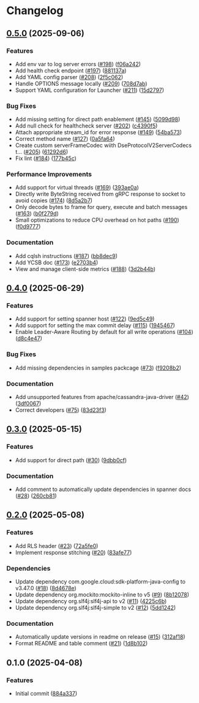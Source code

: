 # Changelog

## [0.5.0](https://github.com/googleapis/java-spanner-cassandra/compare/v0.4.0...v0.5.0) (2025-09-06)


### Features

* Add env var to log server errors ([#198](https://github.com/googleapis/java-spanner-cassandra/issues/198)) ([f06a242](https://github.com/googleapis/java-spanner-cassandra/commit/f06a24242675843e56aad1cc0ec43f3d6318309b))
* Add health check endpoint ([#197](https://github.com/googleapis/java-spanner-cassandra/issues/197)) ([881137a](https://github.com/googleapis/java-spanner-cassandra/commit/881137a06aedeef3321bb75bd8b770374379de67))
* Add YAML config parser ([#208](https://github.com/googleapis/java-spanner-cassandra/issues/208)) ([2f5c062](https://github.com/googleapis/java-spanner-cassandra/commit/2f5c062e3f59477ac700355e52c8027c9020b42a))
* Handle OPTIONS message locally ([#209](https://github.com/googleapis/java-spanner-cassandra/issues/209)) ([708d7ab](https://github.com/googleapis/java-spanner-cassandra/commit/708d7ab6a348e5c19c60f6175bff18b550912f9f))
* Support YAML configuration for Launcher ([#211](https://github.com/googleapis/java-spanner-cassandra/issues/211)) ([15d2797](https://github.com/googleapis/java-spanner-cassandra/commit/15d2797570e7de3725cd3e30eea899c5401d30c6))


### Bug Fixes

* Add missing setting for direct path enablement ([#145](https://github.com/googleapis/java-spanner-cassandra/issues/145)) ([5099d98](https://github.com/googleapis/java-spanner-cassandra/commit/5099d9893dbe160de15e09d35cc95be2839ecc71))
* Add null check for healthcheck server ([#202](https://github.com/googleapis/java-spanner-cassandra/issues/202)) ([c4390f5](https://github.com/googleapis/java-spanner-cassandra/commit/c4390f5a15034bfe35bc14d7ae7a4a363c8fd231))
* Attach appropriate stream_id for error response ([#149](https://github.com/googleapis/java-spanner-cassandra/issues/149)) ([54ba573](https://github.com/googleapis/java-spanner-cassandra/commit/54ba57305d659d52f007e0ce602ca9a5a3031ebc))
* Correct method name ([#127](https://github.com/googleapis/java-spanner-cassandra/issues/127)) ([0a5fa64](https://github.com/googleapis/java-spanner-cassandra/commit/0a5fa64f9b172db49c126bce33246dee38df848c))
* Create custom serverFrameCodec wiith DseProtocolV2ServerCodecs t… ([#205](https://github.com/googleapis/java-spanner-cassandra/issues/205)) ([61292d6](https://github.com/googleapis/java-spanner-cassandra/commit/61292d65a2941c3ac69bc18c6d926cf20869067f))
* Fix lint ([#184](https://github.com/googleapis/java-spanner-cassandra/issues/184)) ([177b45c](https://github.com/googleapis/java-spanner-cassandra/commit/177b45cc9c6239c4592925e6c334e72502c304e0))


### Performance Improvements

* Add support for virtual threads ([#169](https://github.com/googleapis/java-spanner-cassandra/issues/169)) ([393ae0a](https://github.com/googleapis/java-spanner-cassandra/commit/393ae0a1a80c4790cddc1be6d265f4fd95960da6))
* Directly write ByteString received from gRPC response to socket to avoid copies ([#174](https://github.com/googleapis/java-spanner-cassandra/issues/174)) ([8d5a2b7](https://github.com/googleapis/java-spanner-cassandra/commit/8d5a2b7f14b8f6c27dbfc53fecab25644f7857be))
* Only decode bytes to frame for query, execute and batch messages ([#163](https://github.com/googleapis/java-spanner-cassandra/issues/163)) ([b0f279d](https://github.com/googleapis/java-spanner-cassandra/commit/b0f279d9b89c86e29210ff192b3ef85be9f0feba))
* Small optimizations to reduce CPU overhead on hot paths ([#190](https://github.com/googleapis/java-spanner-cassandra/issues/190)) ([f0d9777](https://github.com/googleapis/java-spanner-cassandra/commit/f0d9777426241fbc35e2051432e41bdeb8ab786b))


### Documentation

* Add cqlsh instructions ([#187](https://github.com/googleapis/java-spanner-cassandra/issues/187)) ([bb8dec9](https://github.com/googleapis/java-spanner-cassandra/commit/bb8dec9ab3c95f7e793b82a82f94521732ef4995))
* Add YCSB doc ([#173](https://github.com/googleapis/java-spanner-cassandra/issues/173)) ([e2703b4](https://github.com/googleapis/java-spanner-cassandra/commit/e2703b47f7ec22c7e1c6fe5003496f633210bf5f))
* View and manage client-side metrics ([#188](https://github.com/googleapis/java-spanner-cassandra/issues/188)) ([3d2b44b](https://github.com/googleapis/java-spanner-cassandra/commit/3d2b44b666f530fd9fdfbd1e3cc4aacad3811d40))

## [0.4.0](https://github.com/googleapis/java-spanner-cassandra/compare/v0.3.0...v0.4.0) (2025-06-29)


### Features

* Add support for setting spanner host ([#122](https://github.com/googleapis/java-spanner-cassandra/issues/122)) ([9ed5c49](https://github.com/googleapis/java-spanner-cassandra/commit/9ed5c49d7d1c4706aabae1b3ca52da201264c1bf))
* Add support for setting the max commit delay ([#115](https://github.com/googleapis/java-spanner-cassandra/issues/115)) ([1945467](https://github.com/googleapis/java-spanner-cassandra/commit/19454675d3dff0445a0a3be24feed20559337a34))
* Enable Leader-Aware Routing by default for all write operations ([#104](https://github.com/googleapis/java-spanner-cassandra/issues/104)) ([d8c4e47](https://github.com/googleapis/java-spanner-cassandra/commit/d8c4e47cac549e83e23e1b42326d654225f1cfb9))


### Bug Fixes

* Add missing dependencies in samples packcage ([#73](https://github.com/googleapis/java-spanner-cassandra/issues/73)) ([f9208b2](https://github.com/googleapis/java-spanner-cassandra/commit/f9208b23ead09cb188d8cf53634b417653725e06))


### Documentation

* Add unsupported features from apache/cassandra-java-driver ([#42](https://github.com/googleapis/java-spanner-cassandra/issues/42)) ([3df0067](https://github.com/googleapis/java-spanner-cassandra/commit/3df00673d3303453d56da99c24f5eb36eae59155))
* Correct developers ([#75](https://github.com/googleapis/java-spanner-cassandra/issues/75)) ([83d23f3](https://github.com/googleapis/java-spanner-cassandra/commit/83d23f3f78a9fc8b74f5061007afc15d1542ede1))

## [0.3.0](https://github.com/googleapis/java-spanner-cassandra/compare/v0.2.0...v0.3.0) (2025-05-15)


### Features

* Add support for direct path ([#30](https://github.com/googleapis/java-spanner-cassandra/issues/30)) ([9dbb0cf](https://github.com/googleapis/java-spanner-cassandra/commit/9dbb0cfa005f7126488a837608cda1250eefff23))


### Documentation

* Add comment to automatically update dependencies in spanner docs ([#28](https://github.com/googleapis/java-spanner-cassandra/issues/28)) ([260cb81](https://github.com/googleapis/java-spanner-cassandra/commit/260cb81bbc297cedb4681b7f8838515ed6c01c61))

## [0.2.0](https://github.com/googleapis/java-spanner-cassandra/compare/v0.1.0...v0.2.0) (2025-05-08)


### Features

* Add RLS header ([#23](https://github.com/googleapis/java-spanner-cassandra/issues/23)) ([72a5fe0](https://github.com/googleapis/java-spanner-cassandra/commit/72a5fe0c6044210522ac14b2a3be3cc59498b5d1))
* Implement response stitching ([#20](https://github.com/googleapis/java-spanner-cassandra/issues/20)) ([83afe77](https://github.com/googleapis/java-spanner-cassandra/commit/83afe77624dd589c8dec5eaa441dc16dbc7bd940))


### Dependencies

* Update dependency com.google.cloud:sdk-platform-java-config to v3.47.0 ([#18](https://github.com/googleapis/java-spanner-cassandra/issues/18)) ([8d4678e](https://github.com/googleapis/java-spanner-cassandra/commit/8d4678e12100e3b7280865dc0bcaf047ef82e623))
* Update dependency org.mockito:mockito-inline to v5 ([#9](https://github.com/googleapis/java-spanner-cassandra/issues/9)) ([8b12078](https://github.com/googleapis/java-spanner-cassandra/commit/8b1207884b08cbb8b2084a47e147363860e47d6e))
* Update dependency org.slf4j:slf4j-api to v2 ([#11](https://github.com/googleapis/java-spanner-cassandra/issues/11)) ([4225c6b](https://github.com/googleapis/java-spanner-cassandra/commit/4225c6b022c99ca59f9dcfc0082f20b823ec1559))
* Update dependency org.slf4j:slf4j-simple to v2 ([#12](https://github.com/googleapis/java-spanner-cassandra/issues/12)) ([5dd1242](https://github.com/googleapis/java-spanner-cassandra/commit/5dd124288ba705d98af5dc586c080c2f66385312))


### Documentation

* Automatically update versions in readme on release ([#15](https://github.com/googleapis/java-spanner-cassandra/issues/15)) ([312af18](https://github.com/googleapis/java-spanner-cassandra/commit/312af18b49b6004f40d4eceaa3419b2e0042cd10))
* Format README and table comment ([#21](https://github.com/googleapis/java-spanner-cassandra/issues/21)) ([1d8b102](https://github.com/googleapis/java-spanner-cassandra/commit/1d8b1028598fc3cef73bd8c4a2bb55b4bb577204))

## 0.1.0 (2025-04-08)


### Features

* Initial commit ([884a337](https://github.com/googleapis/java-spanner-cassandra/commit/884a337eee307ed1d154cce35fb2067cbd95c8b7))
